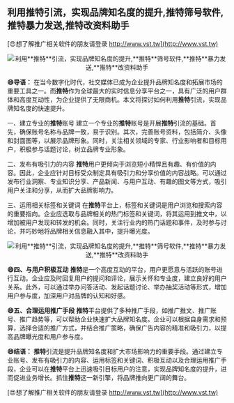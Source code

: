 ## **利用**推特**引流，实现品牌知名度的提升,**推特**筛号软件,**推特**暴力发送,**推特**改资料助手**

[😍想了解推广相关软件的朋友请登录 http://www.vst.tw](http://www.vst.tw)

 <center><img src="https://vst.tw/MP4/tuiguang/png/0.png" alt="利用**推特**引流，实现品牌知名度的提升,**推特**筛号软件,**推特**暴力发送,**推特**改资料助手"></center>

**😄导语：**
在当今数字化时代，社交媒体已成为企业提升品牌知名度和拓展市场的重要工具之一。而**推特**作为全球最大的实时信息分享平台之一，具有广泛的用户群体和高度互动性，为企业提供了无限商机。本文将探讨如何利用**推特**引流，实现品牌知名度的快速提升。

一、建立专业的**推特**账号
建立一个专业的**推特**账号是开展**推特**引流的基础。首先，确保账号名称与品牌一致，易于识别。其次，完善账号资料，包括简介、头像和封面图等，以展示品牌形象。同时，关注相关领域的专家、行业影响者和目标用户，积极参与话题讨论，树立品牌专业形象。

二、发布有吸引力的内容
**推特**用户更倾向于浏览短小精悍且有趣、有价值的内容。因此，企业应针对目标受众制定具有吸引力和分享价值的内容战略。可以通过发布行业洞察、专业知识分享、产品新闻、与用户互动、有趣的图文等方式，吸引用户关注和分享，从而扩大品牌影响力。

三、运用相关标签和关键词
在**推特**平台上，标签和关键词是用户浏览和搜索内容的重要指向。企业应选取与品牌相关的热门标签和关键词，将其运用到推文中，以增加被用户发现和转发的机会。同时，关注行业内的热门话题和事件，及时参与讨论，并巧妙地将品牌相关信息融入其中，提升曝光度。

 <center><img src="https://vst.tw/MP4/tuiguang/png/3.png" alt="利用**推特**引流，实现品牌知名度的提升,**推特**筛号软件,**推特**暴力发送,**推特**改资料助手"></center>

**😄四、与用户积极互动**
**推特**是一个高度互动的平台，用户更愿意与活跃的账号进行互动。企业应及时回复用户的提问和评论，展示关怀和专业度，建立良好的用户关系。此外，可以通过举办问答活动、发起话题讨论、举办抽奖活动等形式，增加用户参与度，加深用户对品牌的认知和好感。

**😄五、合理运用推广手段**
**推特**平台提供了多种推广手段，如推广推文、推广账号、推广趋势等，可以帮助企业快速扩大品牌知名度。企业可以根据自身需求和预算，选择合适的推广方式，并结合推广策略，确保广告内容的精准和吸引力，以提高品牌曝光度和用户参与度。

**😄结语：**
**推特**引流是提升品牌知名度和扩大市场影响力的重要手段。通过建立专业账号、发布有吸引力的内容、运用标签和关键词、积极互动以及合理运用推广手段，企业可以在**推特**平台上迅速吸引目标用户的注意，实现品牌知名度的提升，进而促进业务增长。抓住**推特**这一新引擎，将品牌推向更广阔的舞台。

[😍想了解推广相关软件的朋友请登录 http://www.vst.tw](http://www.vst.tw)




